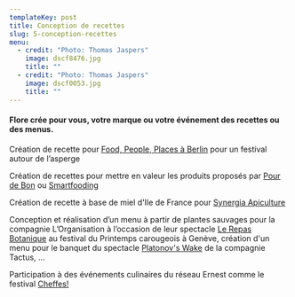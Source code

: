 ```yaml
---
templateKey: post
title: Conception de recettes
slug: 5-conception-recettes
menu:
  - credit: "Photo: Thomas Jaspers"
    image: dscf8476.jpg
    title: ""
  - credit: "Photo: Thomas Jaspers"
    image: dscf0053.jpg
    title: ""
---
```

#### Flore crée pour vous, votre marque ou votre événement des recettes ou des menus.

Création de recette pour [Food, People, Places à Berlin](http://www.foodpeopleplaces.com/asparagus-recipe-asparagus-flan-with-green-tartar/) pour un festival autour de l’asperge

Création de recettes pour mettre en valeur les produits proposés par [Pour de Bon](https://blog.pourdebon.com/tagliatelles-de-printemps/)  ou [Smartfooding](https://www.smartfooding.com/fr/blog/366_pancakes-sales-sans-gluten-legumes-sautes-sauce-au-yaourt-matcha-citron-et-granola-sale.html)

Création de recette à base de miel d'Ile de France pour [Synergia Apiculture](https://www.synergiapiculture.com/categorie-produit/epicerie-artisanale/)

Conception et réalisation d’un menu à partir de plantes sauvages pour la compagnie L’Organisation à l’occasion de leur spectacle [Le Repas Botanique](https://www.printemps-carougeois.ch/2019/spectacles/le-repas-botanique) au festival du Printemps carougeois à Genève, création d'un menu pour le banquet du spectacle [Platonov's Wake](http://www.lilasenscene.com/decouvrir/platonovs-wake) de la compagnie Tactus, ...

Participation à des événements culinaires du réseau Ernest comme le festival [Cheffes!](https://us15.campaign-archive.com/?u=be6e33761d9ccbe9ed9a652c4&id=bbef9e75e2)
